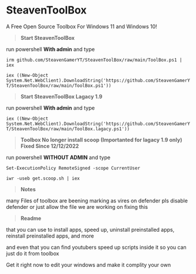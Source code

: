 # SteavenToolBox
A Free Open Source Toolbox For Windows 11 and Windows 10!


> **Start SteavenToolBox**


run powershell **With admin** and type


`irm github.com/SteavenGamerYT/SteavenToolBox/raw/main/ToolBox.ps1 | iex`


`iex ((New-Object System.Net.WebClient).DownloadString('https://github.com/SteavenGamerYT/SteavenToolBox/raw/main/ToolBox.ps1'))`



> **Start SteavenToolBox Lagacy 1.9**


run powershell **With admin** and type


`iex ((New-Object System.Net.WebClient).DownloadString('https://github.com/SteavenGamerYT/SteavenToolBox/raw/main/ToolBox.lagacy.ps1'))`


> **Toolbox No longer install scoop (Importanted for lagacy 1.9 only)  Fixed Since 12/12/2022**


run powershell **WITHOUT ADMIN** and type


`Set-ExecutionPolicy RemoteSigned -scope CurrentUser`


`iwr -useb get.scoop.sh | iex`


> **Notes**


many Files of toolbox are beening marking as vires on defender pls disable defender or just allow the file we are working on fixing this


> **Readme**


that you can use to install apps, speed up, uninstall preinstalled apps, reinstall preinstalled apps, and more


and even that you can find youtubers speed up scripts inside it so you can just do it from toolbox


Get it right now to edit your windows and make it complity your own
